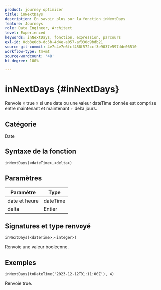 ```yaml
---
product: journey optimizer
title: inNextDays
description: En savoir plus sur la fonction inNextDays
feature: Journeys
role: Data Engineer, Architect
level: Experienced
keywords: inNextDays, fonction, expression, parcours
exl-id: 0cb3e0db-dc5b-4d4e-a057-af030d9bdb21
source-git-commit: 4e7c4e7e6fcf488f572ccf3e9037e597dde06510
workflow-type: tm+mt
source-wordcount: '48'
ht-degree: 100%

---
```


# inNextDays {#inNextDays}

Renvoie « true » si une date ou une valeur dateTime donnée est comprise entre maintenant et maintenant + delta jours.

## Catégorie

Date

## Syntaxe de la fonction

`inNextDays(<dateTime>,<delta>)`

## Paramètres

| Paramètre | Type |
|-----------|------------------|
| date et heure | dateTime |
| delta | Entier |

## Signatures et type renvoyé

`inNextDays(<dateTime>,<integer>)`

Renvoie une valeur booléenne.

## Exemples

`inNextDays(toDateTime('2023-12-12T01:11:00Z'), 4)`

Renvoie true.

